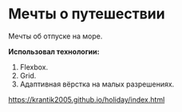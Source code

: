 # Мечты о путешествии

Мечты об отпуске на море.

**Использовал технологии:**

1. Flexbox.
2. Grid.
3. Адаптивная вёрстка на малых разрешениях.

https://krantik2005.github.io/holiday/index.html
